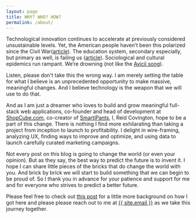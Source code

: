 ```yaml
---
layout: page
title: WHY? WHO? HOW?
permalink: /about/
---
```


Technological innovation continues to accelerate at previously considered unsustainable levels. Yet, <span class='tooltip' title='polarized.jpg'>the American people haven’t been this polarized since the Civil War</span>(<a href="http://io9.com/its-been-150-years-since-the-u-s-was-this-politically-1590076355">article</a>). The education system, secondary especially, but primary as well, is failing us (<a href="http://www.foreignaffairs.com/articles/139113/jal-mehta/why-american-education-fails">article</a>). Sociological and cultural epidemics run rampant. We’re drowning (not like the <a href="https://www.youtube.com/watch?v=AbB3z2fZ7PM&feature=kp">Avicii song</a>).

Listen, please don’t take this the wrong way. I am merely setting the table for what I believe is an unprecedented opportunity to make massive, meaningful changes. And I believe <span class='tooltip' title='techweapon.jpg'>technology is the weapon that we will use to do that</span>.

And as I am just a dreamer who loves to build and grow meaningful full-stack web applications, co-founder and head of development at <a href='http://www.shopcube.com'>ShopCube.com</a>, co-creator of <a href='http://www.smartipantsgame.com'>SmartiPants</a>, I, Reid Covington, hope to be a part of this change. There is nothing I find more exhilarating than taking a project from inception to launch to profitability. I delight in wire-framing, analyzing UX, finding ways to improve and optimize, and using data to launch carefully curated marketing campaigns.

Not every post on this blog is going to change the world (or even your opinion). But as they say, <span class='tooltip' title='predict.jpg'>the best way to predict the future is to invent it</span>. I hope I can share little pieces of the bricks that do change the world with you. And brick by brick we will start to build something that we can begin to be proud of. So I thank you in advance for your patience and support for me and for everyone who strives to predict a better future.

Please feel free to check out <a href='/jekyll/update/2014/07/01/who-is-the-real-cat-man/'>this post</a> for a little more background on how I got here and please please reach out to me at <a href="mailto:{{ site.email }}">{{ site.email }}</a> as we take this journey together.

